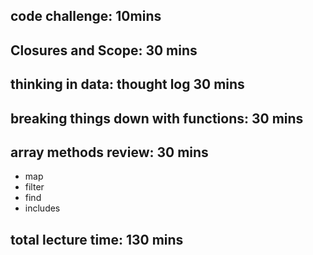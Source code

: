 ## code challenge: 10mins

## Closures and Scope: 30 mins

## thinking in data: thought log 30 mins

## breaking things down with functions: 30 mins

## array methods review: 30 mins
- map
- filter
- find
- includes

## total lecture time: 130 mins